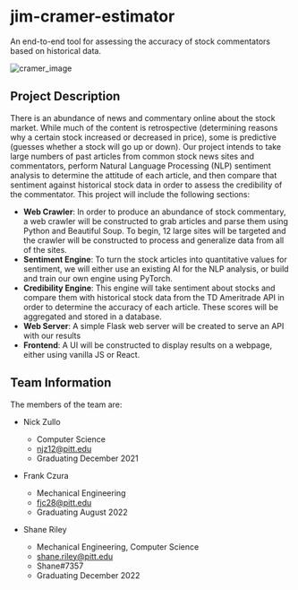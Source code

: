 # jim-cramer-estimator

An end-to-end tool for assessing the accuracy of stock commentators based on historical data.


![cramer_image](https://njmonthly.com/wp-content/uploads/cache/2015/03/CNBC_Mad_Money_Host_Jim_Cramer_2/3886020728.jpg)
## Project Description

There is an abundance of news and commentary online about the stock market. While much of the content is retrospective (determining reasons why a certain stock increased or decreased in price), some is predictive (guesses whether a stock will go up or down). Our project intends to take large numbers of past articles from common stock news sites and commentators, perform Natural Language Processing (NLP) sentiment analysis to determine the attitude of each article, and then compare that sentiment against historical stock data in order to assess the credibility of the commentator. This project will include the following sections:

- **Web Crawler**: In order to produce an abundance of stock commentary, a web crawler will be constructed to grab articles and parse them using Python and Beautiful Soup. To begin, 12 large sites will be targeted and the crawler will be constructed to process and generalize data from all of the sites.
- **Sentiment Engine**: To turn the stock articles into quantitative values for sentiment, we will either use an existing AI for the NLP analysis, or build and train our own engine using PyTorch.
- **Credibility Engine**: This engine will take sentiment about stocks and compare them with historical stock data from the TD Ameritrade API in order to determine the accuracy of each article. These scores will be aggregated and stored in a database.
- **Web Server**: A simple Flask web server will be created to serve an API with our results
- **Frontend**: A UI will be constructed to display results on a webpage, either using vanilla JS or React.

## Team Information

The members of the team are:

- Nick Zullo
    - Computer Science
    - njz12@pitt.edu
    - Graduating December 2021

- Frank Czura
    - Mechanical Engineering
    - fjc28@pitt.edu
    - Graduating August 2022

- Shane Riley
    - Mechanical Engineering, Computer Science
    - shane.riley@pitt.edu
    - Shane#7357
    - Graduating December 2022